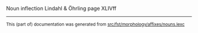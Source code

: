 Noun inflection
Lindahl & Öhrling page XLIVff

* * *

<small>This (part of) documentation was generated from [src/fst/morphology/affixes/nouns.lexc](https://github.com/giellalt/lang-sju-x-sydlapsk/blob/main/src/fst/morphology/affixes/nouns.lexc)</small>
